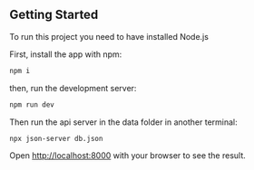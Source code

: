 ## Getting Started
To run this project you need to have installed Node.js

First, install the app with npm:

```bash
npm i
```

then, run the development server:

```bash
npm run dev
```
Then run the api server in the data folder in another terminal:
```bash
npx json-server db.json
```
Open [http://localhost:8000](http://localhost:8000) with your browser to see the result.

